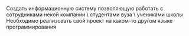 Создать информационную систему позволяющую работать с сотрудниками некой компании \ студентами вуза \ учениками школы
Необходимо реализовать свой проект на каком-то другом языке программирования